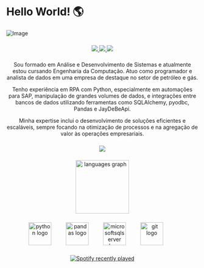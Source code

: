 <h1>Hello World! 🌎</h1>

####

![Image](https://img.ibxk.com.br/2021/08/10/10181814794027.jpg?w=1120&h=420&mode=crop&scale=both)
 
<!-- <img src="https://www.linkedin.com/in/eduardo-santos-24a6aa42/overlay/background-image/" width="100%" height="auto"> -->

###

<!-- [![LinkedIn](https://img.shields.io/static/v1?message=LinkedIn&logo=linkedin&label=&color=0077B5&logoColor=white&labelColor=&style=for-the-badge)](https://www.linkedin.com/in/deeerick/)
[![Gmail](https://img.shields.io/badge/Gmail-D14836?style=for-the-badge&logo=gmail&logoColor=white)](mailto:dspsoares@outlook.com)
[![Instagram](https://img.shields.io/static/v1?message=Instagram&logo=instagram&label=&color=E4405F&logoColor=white&labelColor=&style=for-the-badge)](https://www.instagram.com/_Deeerick) -->

###

<div align="center">
  <a href="https://www.linkedin.com/in/deeerick">
    <img src="https://img.shields.io/static/v1?message=LinkedIn&logo=linkedin&label=&color=0077B5&logoColor=white&labelColor=&style=for-the-badge">
  </a>
  <a href="mailto:dspsoares@outlook.com">
    <img src="https://img.shields.io/badge/Gmail-D14836?style=for-the-badge&logo=gmail&logoColor=white">
  </a>
  <a href="https://www.instagram.com/_Deeerick">
    <img src="https://img.shields.io/static/v1?message=Instagram&logo=instagram&label=&color=E4405F&logoColor=white&labelColor=&style=for-the-badge">
  </a>
</div>

###

<div align="center">
  <p>Sou formado em Análise e Desenvolvimento de Sistemas e atualmente estou cursando Engenharia da Computação. Atuo como programador e analista de dados em uma empresa de destaque no setor de petróleo e gás.</p>
  
  <p>Tenho experiência em RPA com Python, especialmente em automações para SAP, manipulação de grandes volumes de dados, e integrações entre bancos de dados utilizando ferramentas como SQLAlchemy, pyodbc, Pandas e JayDeBeApi.</p>
  
  <p>Minha expertise inclui o desenvolvimento de soluções eficientes e escaláveis, sempre focando na otimização de processos e na agregação de valor às operações empresariais.</p>
</div>

###

<div align="center">
  <img src="https://github-readme-streak-stats.herokuapp.com/?user=Deeerick&theme=dark&hide_border=false"/>
</div>

###

<div align="center">
  <img src="https://github-readme-stats.vercel.app/api/top-langs?username=Deeerick&locale=pt-br&hide_title=false&layout=compact&card_width=500&langs_count=4&theme=dark&hide_border=false&exclude_repo=github-readme-stats" height="140" alt="languages graph"/>
</div>

###

<div align="center">
  <img src="https://cdn.jsdelivr.net/gh/devicons/devicon/icons/python/python-original.svg" height="60" alt="python logo"  />
  <img width="30" />
  <img src="https://cdn.simpleicons.org/pandas/150458" height="60" alt="pandas logo"  />
  <img width="30" />
  <img src="https://cdn.jsdelivr.net/gh/devicons/devicon/icons/microsoftsqlserver/microsoftsqlserver-plain.svg" height="60" alt="microsoftsqlserver logo"  />
  <img width="30" />
  <img src="https://cdn.simpleicons.org/git/F05032" height="60" alt="git logo"  />
  <img width="30" />
</div>

###

<div align="center">
  <a href="https://open.spotify.com/user/Derick">
    <img src="https://spotify-recently-played-readme.vercel.app/api?user=dericksoares&count=5&unique=false" alt="Spotify recently played"  />
  </a>
</div>

####
